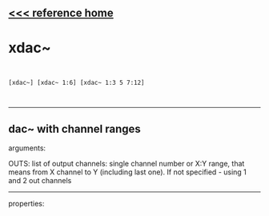 [<<< reference home](ceammc_lib.md)
---

# xdac~

```


[xdac~] [xdac~ 1:6] [xdac~ 1:3 5 7:12]

            
```
---
dac~ with channel ranges
---
arguments:

OUTS: list of output channels: single channel number or X:Y
            range, that means from X channel to Y (including last one). If not specified - using 1
            and 2 out channels<br>

---
properties:


